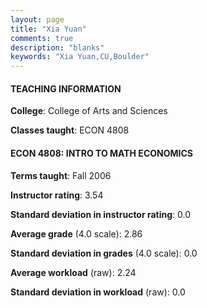 ```yaml
---
layout: page
title: "Xia Yuan" 
comments: true
description: "blanks"
keywords: "Xia Yuan,CU,Boulder"
---
```

<head>
<script src="https://ajax.googleapis.com/ajax/libs/jquery/2.1.3/jquery.min.js"></script>
<script src="https://dl.dropboxusercontent.com/s/pc42nxpaw1ea4o9/highcharts.js?dl=0"></script>
<!-- <script src="../assets/js/highcharts.js"></script> -->
<style type="text/css">@font-face {
	font-family: "Bebas Neue";
	src: url(https://www.filehosting.org/file/details/544349/BebasNeue Regular.otf) format("opentype");
	}
	h1.Bebas { 
		font-family: "Bebas Neue", Verdana, Tahoma;
	}
</style>
</head>
	   
#### TEACHING INFORMATION

**College**: College of Arts and Sciences

**Classes taught**: ECON 4808

#### ECON 4808: INTRO TO MATH ECONOMICS

**Terms taught**: Fall 2006

**Instructor rating**: 3.54

**Standard deviation in instructor rating**: 0.0

**Average grade** (4.0 scale): 2.86

**Standard deviation in grades** (4.0 scale): 0.0

**Average workload** (raw): 2.24

**Standard deviation in workload** (raw): 0.0


